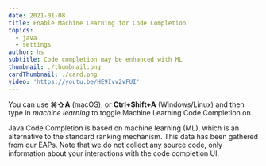 ```yaml
---
date: 2021-01-08
title: Enable Machine Learning for Code Completion
topics:
  - java
  - settings
author: hs
subtitle: Code completion may be enhanced with ML
thumbnail: ./thumbnail.png
cardThumbnail: ./card.png
video: 'https://youtu.be/HE9Ivv2vFUI'
---
```

You can use **⌘⇧A** (macOS), or **Ctrl+Shift+A** (Windows/Linux) and then type in _machine learning_ to toggle Machine Learning Code Completion on.  

Java Code Completion is based on machine learning (ML), which is an alternative to the standard ranking mechanism. This data has been gathered from our EAPs. Note that we do not collect any source code, only information about your interactions with the code completion UI.
